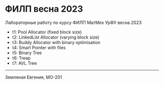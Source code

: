 # ФИЛП весна 2023
Лабораторные работу по курсу ФИЛП МатМех УрФУ весна 2023

* t1: Pool Allocator (fixed block size)
* t2: LinkedList Allocator (varying block size)
* t3: Buddy Allocator with binary optimisation
* t4: Smart Pointer with files
* t5: Binary Tree
* t6: Treap
* t7: AVL Tree

----
Земляная Евгения, МО-201
